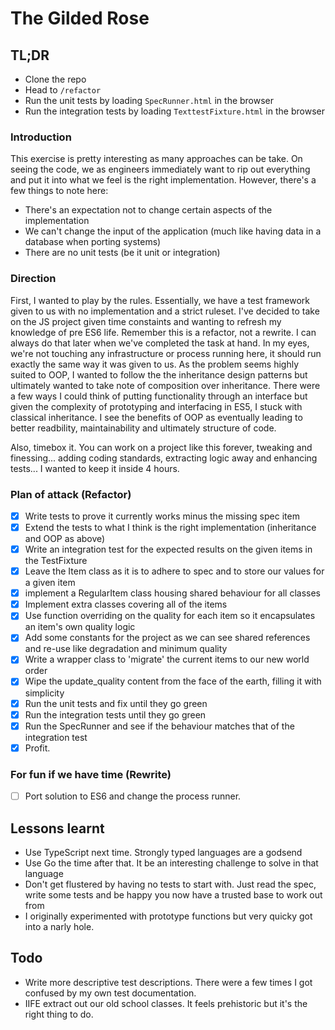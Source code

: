 # The Gilded Rose

## TL;DR

- Clone the repo
- Head to `/refactor`
- Run the unit tests by loading `SpecRunner.html` in the browser
- Run the integration tests by loading `TexttestFixture.html` in the browser

### Introduction

This exercise is pretty interesting as many approaches can be take. On seeing the code, we as engineers immediately want to rip out everything and put it into what we feel is the right implementation. However, there's a few things to note here:

- There's an expectation not to change certain aspects of the implementation
- We can't change the input of the application (much like having data in a database when porting systems)
- There are no unit tests (be it unit or integration)

### Direction

First, I wanted to play by the rules. Essentially, we have a test framework given to us with no implementation and a strict ruleset. I've decided to take on the JS project given time constaints and wanting to refresh my knowledge of pre ES6 life. Remember this is a refactor, not a rewrite. I can always do that later when we've completed the task at hand. In my eyes, we're not touching any infrastructure or process running here, it should run exactly the same way it was given to us. As the problem seems highly suited to OOP, I wanted to follow the the inheritance design patterns but ultimately wanted to take note of composition over inheritance. There were a few ways I could think of putting functionality through an interface but given the complexity of prototyping and interfacing in ES5, I stuck with classical inheritance. I see the benefits of OOP as eventually leading to better readbility, maintainability and ultimately structure of code.

Also, timebox it. You can work on a project like this forever, tweaking and finessing... adding coding standards, extracting logic away and enhancing tests... I wanted to keep it inside 4 hours.

### Plan of attack (Refactor)

- [x] Write tests to prove it currently works minus the missing spec item
- [x] Extend the tests to what I think is the right implementation (inheritance and OOP as above)
- [x] Write an integration test for the expected results on the given items in the TestFixture
- [x] Leave the Item class as it is to adhere to spec and to store our values for a given item 
- [x] implement a RegularItem class housing shared behaviour for all classes
- [x] Implement extra classes covering all of the items
- [x] Use function overriding on the quality for each item so it encapsulates an item's own quality logic
- [x] Add some constants for the project as we can see shared references and re-use like degradation and minimum quality
- [x] Write a wrapper class to 'migrate' the current items to our new world order
- [x] Wipe the update_quality content from the face of the earth, filling it with simplicity
- [x] Run the unit tests and fix until they go green
- [x] Run the integration tests until they go green
- [x] Run the SpecRunner and see if the behaviour matches that of the integration test
- [x] Profit.

### For fun if we have time (Rewrite)

- [ ] Port solution to ES6 and change the process runner.

## Lessons learnt

- Use TypeScript next time. Strongly typed languages are a godsend
- Use Go the time after that. It be an interesting challenge to solve in that language
- Don't get flustered by having no tests to start with. Just read the spec, write some tests and be happy you now have a trusted base to work out from
- I originally experimented with prototype functions but very quicky got into a narly hole.

## Todo

- Write more descriptive test descriptions. There were a few times I got confused by my own test documentation.
- IIFE extract out our old school classes. It feels prehistoric but it's the right thing to do.

